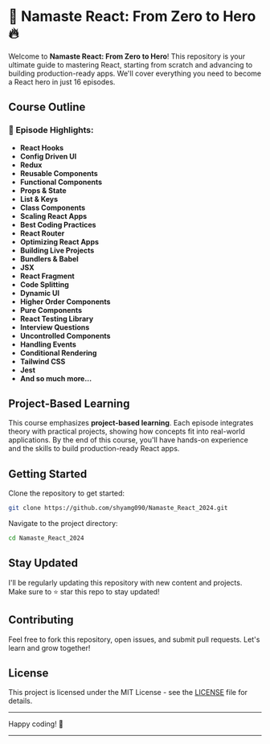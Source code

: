 # 🚀 Namaste React: From Zero to Hero 🔥

Welcome to **Namaste React: From Zero to Hero**! This repository is your ultimate guide to mastering React, starting from scratch and advancing to building production-ready apps. We'll cover everything you need to become a React hero in just 16 episodes.

## Course Outline

### 🎯 Episode Highlights:
- **React Hooks**
- **Config Driven UI**
- **Redux**
- **Reusable Components**
- **Functional Components**
- **Props & State**
- **List & Keys**
- **Class Components**
- **Scaling React Apps**
- **Best Coding Practices**
- **React Router**
- **Optimizing React Apps**
- **Building Live Projects**
- **Bundlers & Babel**
- **JSX**
- **React Fragment**
- **Code Splitting**
- **Dynamic UI**
- **Higher Order Components**
- **Pure Components**
- **React Testing Library**
- **Interview Questions**
- **Uncontrolled Components**
- **Handling Events**
- **Conditional Rendering**
- **Tailwind CSS**
- **Jest**
- **And so much more...**

## Project-Based Learning

This course emphasizes **project-based learning**. Each episode integrates theory with practical projects, showing how concepts fit into real-world applications. By the end of this course, you'll have hands-on experience and the skills to build production-ready React apps.

## Getting Started

Clone the repository to get started:
```bash
git clone https://github.com/shyamg090/Namaste_React_2024.git
```

Navigate to the project directory:
```bash
cd Namaste_React_2024
```

## Stay Updated

I'll be regularly updating this repository with new content and projects. Make sure to ⭐ star this repo to stay updated!

## Contributing

Feel free to fork this repository, open issues, and submit pull requests. Let's learn and grow together!

## License

This project is licensed under the MIT License - see the [LICENSE](LICENSE) file for details.

---

Happy coding! 🚀

---
